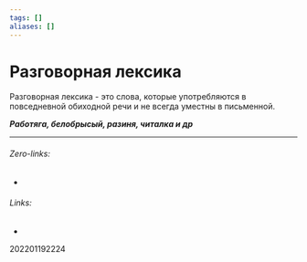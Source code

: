 ```yaml
---
tags: []
aliases: []
---
```

# Разговорная лексика
Разговорная лексика - это слова, которые употребляются в повседневной обиходной речи и не всегда уместны в письменной.

***Работяга, белобрысый, разиня, читалка и др***
___
###### Zero-links:
-
###### Links:
-

202201192224